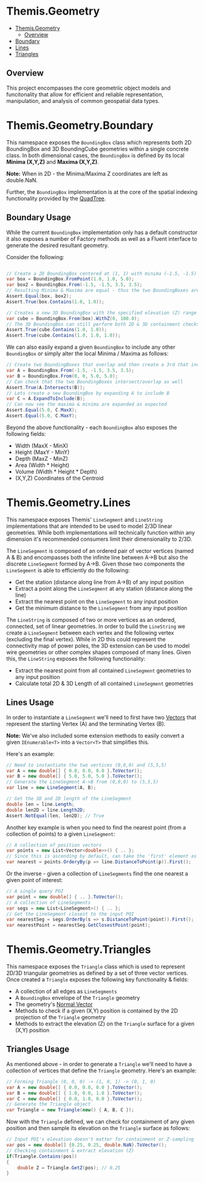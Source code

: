 # Themis.Geometry
- [Themis.Geometry](#themisgeometry)
    - [Overview](#overview)
- [Boundary](#themisgeometryboundary)
- [Lines](#themisgeometrylines)
- [Triangles](#themisgeometrytriangles)

## Overview
This project encompasses the core geometriic object models and funcitonality that allow for efficient and reliable representation, manipulation, and analysis of common geospatial data types.

# Themis.Geometry.Boundary
This namespace exposes the `BoundingBox` class which represents both 2D BoundingBox and 3D BoundingCube geometries within a single concrete class.  In both dimensional cases, the `BoundingBox` is defined by its local __Minima (X,Y,Z)__ and __Maxima (X,Y,Z)__.

__Note:__  When in 2D - the Minima/Maxima Z coordinates are left as double.NaN.

Further, the `BoundingBox` implementation is at the core of the spatial indexing functionality provided by the [QuadTree](#indexquadtree).

## Boundary Usage
While the current `BoundingBox` implementation only has a default constructor it also exposes a number of Factory methods as well as a Fluent interface to generate the desired resultant geometry.

Consider the following:
```csharp

// Create a 2D BoundingBox centered at (1, 1) with minima (-1.5, -1.5) and maxima (3.5, 3.5)
var box = BoundingBox.FromPoint(1.0, 1.0, 5.0);
var box2 = BoundingBox.From(-1.5, -1.5, 3.5, 3.5);
// Resulting Minima & Maxima are equal - thus the two BoundingBoxes are equal
Assert.Equal(box, box2);
Assert.True(box.Contains(1.0, 1.0)); 

// Creates a new 3D BoundingBox with the specified elevation (Z) range
var cube = BoundingBox.From(box).WithZ(0, 100.0);
// The 3D BoundingBox can still perform both 2D & 3D containment checks
Assert.True(cube.Contains(1.0, 1.0));
Assert.True(cube.Contains(1.0, 1.0, 1.0));
```
We can also easily expand a given `BoundingBox` to include any other `BoundingBox` or simply alter the local Minima / Maxima as follows:
```csharp
// Create two BoundingBoxes that overlap and then create a 3rd that include them both
var A = BoundingBox.From(-1.5, -1.5, 3.5, 3.5);
var B = BoundingBox.From(0, 0, 5.0, 5.0);
// Can check that the two BoundingBoxes intersect/overlap as well
Assert.True(A.Intersects(B));
// Lets create a new BoundingBox by expanding A to include B
var C = A.ExpandToInclude(B);
// Can now see the maxima & minima are expanded as expected
Assert.Equal(5.0, C.MaxX);
Assert.Equal(5.0, C.MaxY);
```
Beyond the above functionality - each `BoundingBox` also exposes the following fields:
- Width (MaxX - MinX)
- Height (MaxY - MinY)
- Depth (MaxZ - MinZ)
- Area (Width * Height)
- Volume (Width * Height * Depth)
- (X,Y,Z) Coordinates of the Centroid

# Themis.Geometry.Lines
This namespace exposes Themis' `LineSegment` and `LineString` implementations that are intended to be used to model 2/3D linear geometries.  While both implementations will technically function within any dimension it's recommended consumers limit their dimensionality to 2/3D.

The `LineSegment` is composed of an ordered pair of vector vertices (named A & B) and encompasses both the infinite line between A->B but also the discrete `LineSegment` formed by A->B.  Given those two components the `LineSegment` is able to efficiently do the following:
- Get the station (distance along line from A->B) of any input position
- Extract a point along the `LineSegment` at any station (distance along the line)
- Extract the nearest point on the `LineSegment` to any input position
- Get the minimum distance to the `LineSegment` from any input position

The `LineString` is composed of two or more vertices as an ordered, connected, set of linear geometries.  In order to build the `LineString` we create a `LineSegment` between each vertex and the following vertex (excluding the final vertex). While in 2D this could represent the connectivity map of power poles, the 3D extension can be used to model wire geometries or other complex shapes composed of many lines.  Given this, the `LineString` exposes the following functionality:
- Extract the nearest point from all contained `LineSegment` geometries to any input position
- Calculate total 2D & 3D Length of all contained `LineSegment` geometries
## Lines Usage
In order to instantiate a `LineSegment` we'll need to first have two [Vectors](https://numerics.mathdotnet.com/api/MathNet.Numerics.LinearAlgebra/Vector%601.htm) that represent the starting Vertex (A) and the terminating Vertex (B).  

__Note:__ We've also included some extension methods to easily convert a given `IEnumerable<T>` into a `Vector<T>` that simplifies this.

Here's an example:

```csharp
// Need to instantiate the two vertices (0,0,0) and (5,5,5)
var A = new double[] { 0.0, 0.0, 0.0 }.ToVector();
var B = new double[] { 5.0, 5.0, 5.0 }.ToVector();
// Generate the LineSegment A->B from (0,0,0) to (5,5,5)
var line = new LineSegment(A, B);

// Get the 3D and 2D length of the LineSegment
double len = line.Length;
double len2D = line.Length2D;
Assert.NotEqual(len, len2D); // True
```
Another key example is when you need to find the nearest point (from a collection of points) to a given `LineSegment`:
```csharp
// A collection of position vectors
var points = new List<Vector<double>>() { .. };
// Since this is ascending by default, can take the 'first' element as nearest
var nearest = points.OrderyBy(p => line.DistanceToPoint(p)).First();
```
Or the inverse - given a collection of `LineSegments` find the one nearest a given point of interest:
```csharp
// A single query POI
var point = new double[] { .. }.ToVector();
// A collection of LineSegments
var segs = new List<LineSegment>() { .. };
// Get the LineSegment closest to the input POI
var nearestSeg = segs.OrderBy(s => s.DistanceToPoint(point)).First();
var nearestPoint = nearestSeg.GetClosestPoint(point);
```

# Themis.Geometry.Triangles
This namespace exposes the `Triangle` class which is used to represent 2D/3D triangular geometries as defined by a set of three vector vertices.  Once created a `Triangle` exposes the following key functionality & fields:
- A collection of all edges as `LineSegments`
- A `BoundingBox` envelope of the `Triangle` geometry
- The geometry's [Normal Vector](https://mathworld.wolfram.com/NormalVector.html#:~:text=The%20normal%20vector%2C%20often%20simply,pointing%20normal%20are%20usually%20distinguished.)
- Methods to check if a given (X,Y) position is contained by the 2D projection of the `Triangle` geometry
- Methods to extract the elevation (Z) on the `Triangle` surface for a given (X,Y) position
## Triangles Usage
As mentioned above - in order to generate a `Triangle` we'll need to have a collection of vertices that define the `Triangle` geometry.  Here's an example:
```csharp
// Forming Triangle (0, 0, 0) -> (1, 0, 1) -> (0, 1, 0)
var A = new double[] { 0.0, 0.0, 0.0 }.ToVector();
var B = new double[] { 1.0, 0.0, 1.0 }.ToVector();
var C = new double[] { 0.0, 1.0, 0.0 }.ToVector();
// Generate the Triangle object
var Triangle = new Triangle(new() { A, B, C });
```
Now with the `Triangle` defined, we can check for containment of any given position and then sample its elevation on the `Triangle` surface as follows:
```csharp
// Input POI's elevation doesn't matter for containment or Z-sampling
var pos = new double[] {0.25, 0.25, double.NaN}.ToVector();
// Checking containment & extract elevation (Z)
if(Triangle.Contains(pos))
{
    double Z = Triangle.GetZ(pos); // 0.25
}
```